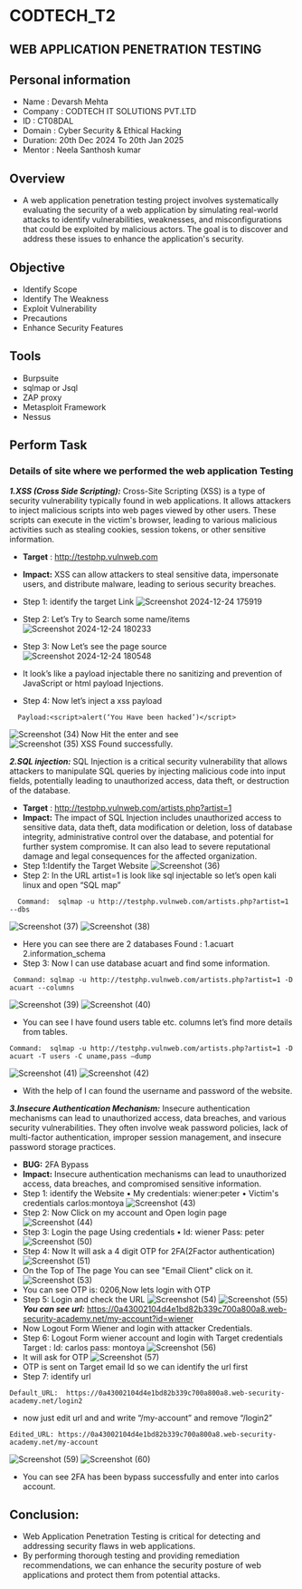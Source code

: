 # CODTECH_T2
## WEB APPLICATION PENETRATION TESTING
## Personal information 
- Name : Devarsh Mehta
- Company : CODTECH IT SOLUTIONS PVT.LTD
- ID : CT08DAL
- Domain : Cyber Security & Ethical Hacking
- Duration: 20th Dec 2024 To 20th Jan 2025
- Mentor : Neela Santhosh kumar
## Overview
- A web application penetration testing project involves systematically evaluating the security of a web application by simulating real-world attacks to identify 
  vulnerabilities, weaknesses, and misconfigurations that could be exploited by malicious actors. The goal is to discover and address these issues to enhance the 
  application's security.
## Objective
- Identify Scope
- Identify The Weakness
- Exploit Vulnerability
- Precautions
- Enhance Security Features
## Tools
- Burpsuite
- sqlmap or Jsql
- ZAP proxy
- Metasploit Framework
- Nessus
## Perform Task
### Details of site where we performed the web application Testing
***1.XSS (Cross Side Scripting):*** Cross-Site Scripting (XSS) is a type of security vulnerability typically found in web applications. It allows attackers to inject malicious scripts into web pages viewed by other users. These scripts can execute in the victim's browser, leading to various malicious activities such as stealing cookies, session tokens, or other sensitive information.
- **Target** : http://testphp.vulnweb.com
- **Impact:** XSS can allow attackers to steal sensitive data, impersonate users, and distribute malware, leading to serious security breaches.
- Step 1: identify the target Link
![Screenshot 2024-12-24 175919](https://github.com/user-attachments/assets/17bf24d7-eb94-49df-a7bb-b54ca5522219)

- Step 2: Let’s Try to Search some name/items
 ![Screenshot 2024-12-24 180233](https://github.com/user-attachments/assets/ffe4cecf-7e47-4d65-b856-bd391908ed21)


- Step 3: Now Let’s see the page source
 ![Screenshot 2024-12-24 180548](https://github.com/user-attachments/assets/eeb64679-48ae-48c3-bff5-c4f7445d3627)

- It look’s like a payload injectable there no sanitizing and prevention of JavaScript or html payload Injections.

- Step 4: Now let’s inject a xss payload 
```payload
  Payload:<script>alert(‘You Have been hacked’)</script>
```
![Screenshot (34)](https://github.com/user-attachments/assets/6c75cd3c-1722-40ca-ae89-1de0e17afd14)
Now Hit the enter and see	
![Screenshot (35)](https://github.com/user-attachments/assets/cb704ad6-72fa-4659-9184-727c29606fcf)
XSS Found successfully.

***2.SQL injection:*** SQL Injection is a critical security vulnerability that allows attackers to manipulate SQL queries by injecting malicious code into input fields, potentially leading to unauthorized access, data theft, or destruction of the database.
- **Target** : http://testphp.vulnweb.com/artists.php?artist=1
- **Impact:** The impact of SQL Injection includes unauthorized access to sensitive data, data theft, data modification or deletion, loss of database integrity, administrative control over the database, and potential for further system compromise. It can also lead to severe reputational damage and legal consequences for the affected organization.
- Step 1:Identify the Target Website
![Screenshot (36)](https://github.com/user-attachments/assets/77a754aa-b7ad-468a-96dd-7f414f2cd33d)
- Step 2: In the URL artist=1 is look like sql injectable so let’s open kali linux and open “SQL map”
```Command
  Command:  sqlmap -u http://testphp.vulnweb.com/artists.php?artist=1 --dbs
```
![Screenshot (37)](https://github.com/user-attachments/assets/aa6441bb-914d-48dc-8100-804a8c635b79)
![Screenshot (38)](https://github.com/user-attachments/assets/6c550566-39e2-4620-ba55-465addc30b1d)
- Here you can see there are 2 databases Found : 1.acuart 2.information_schema
- Step 3:  Now I can use database acuart and find some information.
```command
 Command: sqlmap -u http://testphp.vulnweb.com/artists.php?artist=1 -D acuart --columns
```
![Screenshot (39)](https://github.com/user-attachments/assets/df21d954-52fe-44e3-9292-1d5990714c56)
![Screenshot (40)](https://github.com/user-attachments/assets/9b53ccee-b70f-44d4-a847-fccbb4547d10)
- You can see I have found users table etc. columns let’s find more details from tables.
```command
Command:  sqlmap -u http://testphp.vulnweb.com/artists.php?artist=1 -D acuart -T users -C uname,pass –dump
```
![Screenshot (41)](https://github.com/user-attachments/assets/23624949-d07f-4c6e-966c-639b4885f310)
![Screenshot (42)](https://github.com/user-attachments/assets/8c7e0095-abec-4209-9b0c-91801ae0a8a5)
- With the help of I can found the username and password of the website.


***3.Insecure Authentication Mechanism:*** Insecure authentication mechanisms can lead to unauthorized access, data breaches, and various security vulnerabilities. They often involve weak password policies, lack of multi-factor authentication, improper session management, and insecure password storage practices.
- **BUG:** 2FA Bypass
- **Impact:** Insecure authentication mechanisms can lead to unauthorized access, data breaches, and compromised sensitive information.
- Step 1:  identify the Website
  •	My credentials: wiener:peter 
  •	Victim's credentials carlos:montoya
  ![Screenshot (43)](https://github.com/user-attachments/assets/4362b5d4-4099-4e54-a510-67be15bb0be8)
- Step 2: Now Click on my account and Open login page
  ![Screenshot (44)](https://github.com/user-attachments/assets/1b9c7d93-8c92-49a1-83b0-2256d982cae1)
- Step 3: Login the page Using credentials 
  • Id: wiener   Pass: peter
![Screenshot (50)](https://github.com/user-attachments/assets/3d99df8b-ebfb-45b6-9a2c-b39dfcbaecaf)
- Step 4: Now It will ask a 4 digit OTP for 2FA(2Factor authentication)
  ![Screenshot (51)](https://github.com/user-attachments/assets/30a52f6a-997b-4098-bf23-ab3fb5dff343)
- On the Top of The page You can see "Email Client" click on it.
  ![Screenshot (53)](https://github.com/user-attachments/assets/fc302a0a-4451-49fb-8839-12cf7ed8bc89)
- You can see OTP is: 0206,Now lets login with OTP
- Step 5: Login and check the URL
  ![Screenshot (54)](https://github.com/user-attachments/assets/90f87e1b-0a46-4966-8184-b89bfd87855d)
  ![Screenshot (55)](https://github.com/user-attachments/assets/0ee648dd-1c5a-4ac0-870a-e4cc405a774b)
***You can see url:***  https://0a43002104d4e1bd82b339c700a800a8.web-security-academy.net/my-account?id=wiener
- Now Logout Form Wiener and login with attacker Credentials.
- Step 6: Logout Form wiener account and login with Target credentials
  Target : Id: carlos    pass: montoya
 ![Screenshot (56)](https://github.com/user-attachments/assets/6a95af6a-38d3-4c55-9605-5a00aa01b5d8)
- It will ask for OTP
  ![Screenshot (57)](https://github.com/user-attachments/assets/8561651f-dc0c-44ac-a3a3-7055a43a960f)
- OTP is sent on Target email Id so we can identify the url first
- Step 7: identify url
```url
Default_URL:  https://0a43002104d4e1bd82b339c700a800a8.web-security-academy.net/login2
```
- now just edit url and and write “/my-account” and remove “/login2”
```url
Edited_URL: https://0a43002104d4e1bd82b339c700a800a8.web-security-academy.net/my-account
```
![Screenshot (59)](https://github.com/user-attachments/assets/85b9bdcc-9dc6-4ff4-b479-7248b40179d9)
![Screenshot (60)](https://github.com/user-attachments/assets/83d494be-2a8f-45d6-affb-57aeef730f6c)
- You can see 2FA has been bypass successfully and enter into carlos account.

## Conclusion: 
-  Web Application Penetration Testing is critical for detecting and addressing security flaws in web applications.
- By performing thorough testing and providing remediation recommendations, we can enhance the security posture of web applications and protect them from potential attacks.

